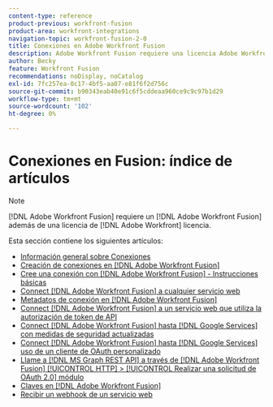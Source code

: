 ```yaml
---
content-type: reference
product-previous: workfront-fusion
product-area: workfront-integrations
navigation-topic: workfront-fusion-2-0
title: Conexiones en Adobe Workfront Fusion
description: Adobe Workfront Fusion requiere una licencia Adobe Workfront Fusion además de una licencia Adobe Workfront.
author: Becky
feature: Workfront Fusion
recommendations: noDisplay, noCatalog
exl-id: 7fc257ea-0c17-4bf5-aa07-e81f6f2d756c
source-git-commit: b90343eab40e91c6f5cddeaa960ce9c9c97b1d29
workflow-type: tm+mt
source-wordcount: '102'
ht-degree: 0%

---
```


# Conexiones en Fusion: índice de artículos

<!-- Audited: 3/2024-->

>[!NOTE]
>
>[!DNL Adobe Workfront Fusion] requiere un [!DNL Adobe Workfront Fusion] además de una licencia de [!DNL Adobe Workfront] licencia.

Esta sección contiene los siguientes artículos:

* [Información general sobre Conexiones](../../workfront-fusion/connections/about-connecting-wf-fusion-to-app-or-service.md)
* [Creación de conexiones en [!DNL Adobe Workfront Fusion]](../../workfront-fusion/connections/connection-instruction-toc.md)
* [Cree una conexión con [!DNL Adobe Workfront Fusion] - Instrucciones básicas](../../workfront-fusion/connections/connect-to-fusion-general.md)
* [Connect [!DNL Adobe Workfront Fusion] a cualquier servicio web](../../workfront-fusion/connections/connect-wf-fusion-to-any-web-service.md)
* [Metadatos de conexión en [!DNL Adobe Workfront Fusion]](/help/quicksilver/workfront-fusion/connections/connection-metadata.md)
* [Connect [!DNL Adobe Workfront Fusion] a un servicio web que utiliza la autorización de token de API](../../workfront-fusion/connections/connect-wf-web-service-uses-api-token-auth.md)
* [Connect [!DNL Adobe Workfront Fusion] hasta [!DNL Google Services] con medidas de seguridad actualizadas](../../workfront-fusion/connections/connect-to-google-with-new-security-measures.md)
* [Connect [!DNL Adobe Workfront Fusion] hasta [!DNL Google Services] uso de un cliente de OAuth personalizado](../../workfront-fusion/connections/connect-fusion-to-google-using-oauth.md)
* [Llame a [!DNL MS Graph REST API] a través de [!DNL Adobe Workfront Fusion] [!UICONTROL HTTP] > [!UICONTROL Realizar una solicitud de OAuth 2.0] módulo](../../workfront-fusion/connections/call-the-ms-graph-rest-api.md)
* [Claves en [!DNL Adobe Workfront Fusion]](../../workfront-fusion/connections/keys.md)
* [Recibir un webhook de un servicio web](../../workfront-fusion/connections/receive-a-webhook-from-a-web-service.md)
